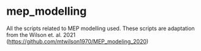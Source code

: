 # mep_modelling
All the scripts related to MEP modelling used. These scripts are adaptation from the Wilson et. al. 2021 (https://github.com/mtwilson1970/MEP_modeling_2020)
